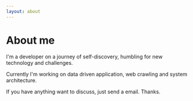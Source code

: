 ```yaml
---
layout: about
---
```


# About me

I'm a developer on a journey of self-discovery, humbling for new technology and challenges.

Currently I'm working on data driven application, web crawling and system architecture. 

If you have anything want to discuss, just send a email. Thanks.